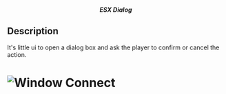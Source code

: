 <h5 align='center'>ESX Dialog</h5>

## Description 
It's little ui to open a dialog box and ask the player to confirm or cancel the action.
# ![Window Connect](https://imgur.com/gallery/h3d9sua)